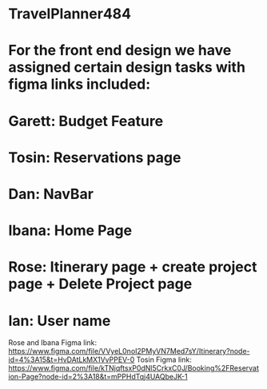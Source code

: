 # TravelPlanner484
# For the front end design we have assigned certain design tasks with figma links included:
# Garett: Budget Feature
# Tosin: Reservations page
# Dan: NavBar
# Ibana: Home Page
# Rose: Itinerary page + create project page + Delete Project page
# Ian: User name
Rose and Ibana Figma link: https://www.figma.com/file/VVyeL0noI2PMyVN7Med7sY/Itinerary?node-id=4%3A15&t=HvDAtLkMX1VvPPEV-0
Tosin Figma link: https://www.figma.com/file/kTNjqftsxP0dNl5CrkxC0J/Booking%2FReservation-Page?node-id=2%3A18&t=mPPHdTqj4UAQbeJK-1
